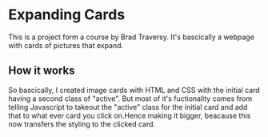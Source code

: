 # Expanding Cards

This is a project form a course by Brad Traversy. It's bascically a webpage with cards of pictures that expand.

## How it works

So bascically, I created image cards with HTML and CSS with the initial card having a second class of "active". But most of it's fuctionality comes from telling Javascript to takeout the "active" class for the initial card and add that to what ever card you click on.Hence making it bigger, beacause this now transfers the styling to the clicked card. 